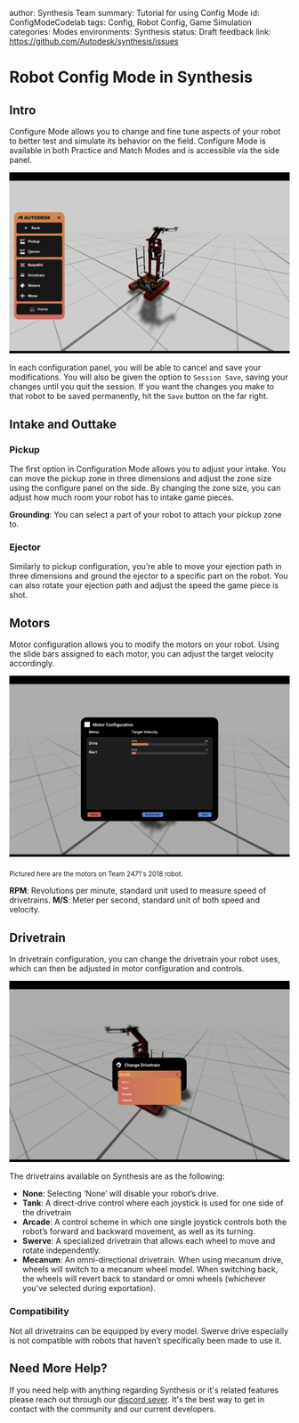 author: Synthesis Team
summary: Tutorial for using Config Mode
id: ConfigModeCodelab
tags: Config, Robot Config, Game Simulation
categories: Modes
environments: Synthesis
status: Draft
feedback link: https://github.com/Autodesk/synthesis/issues

# Robot Config Mode in Synthesis

## Intro

Configure Mode allows you to change and fine tune aspects of your robot to better test and simulate its behavior on the field. Configure Mode is available in both Practice and Match Modes and is accessible via the side panel.

![image_caption](img/synthesis/config-mode.png)

In each configuration panel, you will be able to cancel and save your modifications. You will also be given the option to `Session Save`, saving your changes until you quit the session. If you want the changes you make to that robot to be saved permanently, hit the `Save` button on the far right.

## Intake and Outtake

### Pickup

The first option in Configuration Mode allows you to adjust your intake. You can move the pickup zone in three dimensions and adjust the zone size using the configure panel on the side. By changing the zone size, you can adjust how much room your robot has to intake game pieces.

**Grounding**: You can select a part of your robot to attach your pickup zone to.

### Ejector

Similarly to pickup configuration, you’re able to move your ejection path in three dimensions and ground the ejector to a specific part on the robot. You can also rotate your ejection path and adjust the speed the game piece is shot.

## Motors

Motor configuration allows you to modify the motors on your robot. Using the slide bars assigned to each motor, you can adjust the target velocity accordingly.

![image_caption](img/synthesis/motor-config.png)

<sub>Pictured here are the motors on Team 2471's 2018 robot.</sub>

**RPM**: Revolutions per minute, standard unit used to measure speed of drivetrains.
**M/S**: Meter per second, standard unit of both speed and velocity.

## Drivetrain

In drivetrain configuration, you can change the drivetrain your robot uses, which can then be adjusted in motor configuration and controls.

![image_caption](img/synthesis/change-drivetrain-panel.png)

The drivetrains available on Synthesis are as the following:

* **None**: Selecting ‘None’ will disable your robot’s drive.
* **Tank**: A direct-drive control where each joystick is used for one side of the drivetrain
* **Arcade**: A control scheme in which one single joystick controls both the robot’s forward and backward movement, as well as its turning.
* **Swerve**: A specialized drivetrain that allows each wheel to move and rotate independently.
* **Mecanum**: An omni-directional drivetrain. When using mecanum drive, wheels will switch to a mecanum wheel model. When switching back, the wheels will revert back to standard or omni wheels (whichever you've selected during exportation).

### Compatibility

Not all drivetrains can be equipped by every model. Swerve drive especially is not compatible with robots that haven’t specifically been made to use it.

## Need More Help?

If you need help with anything regarding Synthesis or it's related features please reach out through our
[discord sever](https://www.discord.gg/hHcF9AVgZA). It's the best way to get in contact with the community and our current developers.
